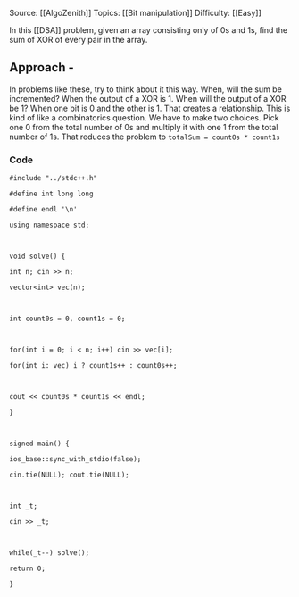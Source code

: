 Source: [[AlgoZenith]]
Topics: [[Bit manipulation]]
Difficulty: [[Easy]]

In this [[DSA]] problem, given an array consisting only of 0s and 1s, find the sum of XOR of every pair in the array.

## Approach -
In problems like these, try to think about it this way.
When, will the sum be incremented? When the output of a XOR is 1.
When will the output of  a XOR be 1? When one bit is 0 and the other is 1.
That creates a relationship.
This is kind of like a combinatorics question. We have to make two choices.
Pick one 0 from the total number of 0s and multiply it with one 1 from the total number of 1s.
That reduces the problem to `totalSum = count0s * count1s`

### Code 
```
#include "../stdc++.h"

#define int long long

#define endl '\n'

using namespace std;

  

void solve() {

int n; cin >> n;

vector<int> vec(n);

  

int count0s = 0, count1s = 0;

  

for(int i = 0; i < n; i++) cin >> vec[i];

for(int i: vec) i ? count1s++ : count0s++;

  

cout << count0s * count1s << endl;

}

  

signed main() {

ios_base::sync_with_stdio(false);

cin.tie(NULL); cout.tie(NULL);

  

int _t;

cin >> _t;

  

while(_t--) solve();

return 0;

}
```

